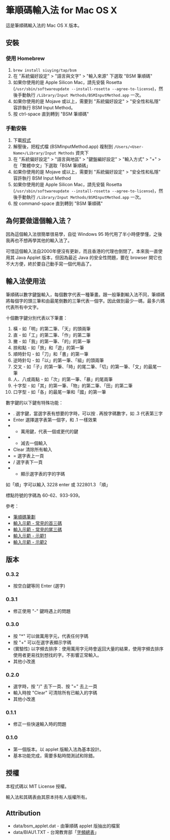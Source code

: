 # 筆順碼輸入法 for Mac OS X

這是筆順碼輸入法的 Mac OS X 版本。

## 安裝

### 使用 Homebrew

1. ``brew install siuying/tap/bsm``
2. 在 "系統偏好設定" > "語言與文字" > "輸入來源" 下選取 "BSM 筆順碼"
3. 如果你使用的是 Apple Silicon Mac，請先安裝 Rosetta (```/usr/sbin/softwareupdate --install-rosetta --agree-to-license```)，然後手動執行 ```/Library/Input Methods/BSMInputMethod.app``` 一次。
4. 如果你使用的是 Mojave 或以上，需要到 "系統偏好設定" > "安全性和私隱" 容許執行 BSM Input Method。
5. 按 ctrl-space 直到轉到 "BSM 筆順碼"

### 手動安裝

1. 下載[程式](https://www.dropbox.com/s/dnbl52tfasq2hfm/BSMInputMethod_0.3.2.zip)
2. 解壓後，把程式檔 (BSMInputMethod.app) 複制到 ```/Users/<User-Name>/Library/Input Methods``` 資夾下
3. 在 "系統偏好設定" > "語言與地區" > "鍵盤編好設定" > "輸入方式" > "+" > 在「繁體中文」下選取「BSM 筆順碼」
4. 如果你使用的是 Mojave 或以上，需要到 "系統偏好設定" > "安全性和私隱" 容許執行 BSM Input Method
5. 如果你使用的是 Apple Silicon Mac，請先安裝 Rosetta (```/usr/sbin/softwareupdate --install-rosetta --agree-to-license```)，然後手動執行 ```/Library/Input Methods/BSMInputMethod.app``` 一次。
6. 按 command-space 直到轉到 "BSM 筆順碼"

## 為何要做這個輸入法？

因為這個輸入法很簡單很易學，自從 Windows 95 時代用了半小時便學懂，之後我再也不想再學其他的輸入法了。

可惜這個輸入法自2000年便沒有更新，而且香港的代理也倒閉了。本來我一直使用其 Java Applet 版本，但因為最近 Java 的安全性問題，要在 browser 開它也不大方便，終於要自己動手寫一個代用品了。

## 輸入法使用法

筆順碼以數字鍵盤輸入，每個數字代表一種筆畫。跟一般筆劃輸入法不同，筆順碼將每個字的頭三筆和由最尾倒數的三筆代表一個字。因此做到最少一碼，最多六碼代表所有中文字。

十個數字鍵分別代表以下筆畫：

1. 橫 - 如「明」的第二筆、「天」的頭兩筆
2. 直 - 如「工」的第二筆、「作」的第二筆
3. 撇 - 如「我」的第一筆、「的」的第一筆
4. 捺和點 - 如「旅」和「遊」的第一筆
5. 順時針勾 - 如「刀」和「書」的第一筆
6. 逆時針勾 - 如「以」的第一筆、「組」的頭兩筆
7. 交叉 - 如「子」的第一筆、「時」的尾二筆、「切」的第一筆、「文」的最尾一筆
8. 人、八或兩點 - 如「次」的第一筆、「暴」的尾兩筆
9. 十字型 - 如「其」的第一筆、「物」的第二筆、「田」的第二筆
10. 口字型 - 如「各」的最尾一筆和「國」的第一筆

數字鍵的以下鍵有特殊功能：

- . 選字鍵，當選字表有想要的字時，可以按 . 再按字碼數字，如 .3 代表第三字
- Enter 選擇選字表第一個字，和 .1 一樣效果
- * 萬用鍵，代表一個或更代的鍵
- - 減去一個輸入
- Clear 清除所有輸入
- = 選字表上一頁
- / 選字表下一頁
- + 顯示選字表的字的字碼

如「順」字可以輸入 3228 enter 或 322801.3 「順」

標點符號的字碼為 60-62、933-939。

參考：

- [筆順碼筆劃](http://web.archive.org/web/20090106155430/http://www.freefire.com.hk/other/input02.htm)
- [輸入示範 - 常見的首三碼](http://web.archive.org/web/20080615024154/http://www.freefire.com.hk/other/demo01.htm)
- [輸入示範 - 常見的尾三碼](http://web.archive.org/web/20080615180037/http://www.freefire.com.hk/other/demo02.htm)
- [輸入示範 - 示範1](http://web.archive.org/web/20080615180042/http://www.freefire.com.hk/other/demo03.htm)
- [輸入示範 - 示範2](http://web.archive.org/web/20080615180042/http://www.freefire.com.hk/other/demo04.htm)

## 版本

### 0.3.2

- 按空白鍵等同 Enter (選字)

### 0.3.1

- 修正使用 "-" 鍵時遇上的問題

### 0.3.0

- 按 "*" 可以做萬用字元，代表任何字碼
- 按 "+" 可以在選字表顯示字碼
- (實驗性) 以字頻去排序：使用萬用字元時會返回大量的結果，使用字頻去排序使用者更易找到想找的字。不影響正常輸入。
- 其他小改進

### 0.2.0

- 選字時，按 "/" 去下一頁、按 "=" 去上一頁
- 輸入時按 "Clear" 可清除所有已輸入的字碼
- 其他小改進

### 0.1.1

- 修正一些快速輸入時的問題

### 0.1.0

- 第一個版本。以 applet 版輸入法為基本設計。
- 基本功能完成，需要多點時間測試和除錯。

## 授權

本程式碼以 MIT License 授權。

輸入法和其碼表由其原本持有人版權所有。

## Attribution

- data/bsm_applet.dat - 由筆順碼 applet 版抽出的檔案
- data/BIAU1.TXT - 台灣教育部「[字頻總表](http://www.edu.tw/files/site_content/m0001/pin/yu7.htm?open)」


